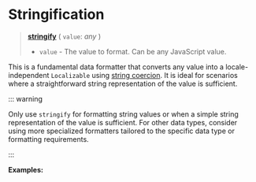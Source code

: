<script setup>
  import DemoValueFormatter from '../../DemoValueFormatter.vue';
  import { demos } from '../preconfigured-formatters';
</script>

# Stringification <Badge type="info" text="@localizer/format" />

> **[stringify](../../../api/_localizer/format/stringify/index.md)** ( `value`: _any_ )
>
> - `value` - The value to format. Can be any JavaScript value.

This is a fundamental data formatter that converts any value into a locale-independent `Localizable` using [string coercion](https://developer.mozilla.org/en-US/docs/Web/JavaScript/Reference/Global_Objects/String#string_coercion). It is ideal for scenarios where a straightforward string representation of the value is sufficient.

::: warning

Only use `stringify` for formatting string values or when a simple string representation of the value is sufficient. For other data types, consider using more specialized formatters tailored to the specific data type or formatting requirements.

:::

**Examples:**

<DemoValueFormatter :demo="demos.stringify"/>
